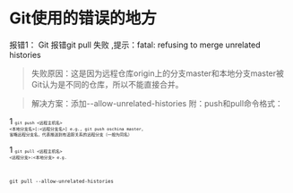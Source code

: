 # Git使用的错误的地方
报错1：
Git 报错git pull 失败 ,提示：fatal: refusing to merge unrelated histories
> 失败原因：这是因为远程仓库origin上的分支master和本地分支master被Git认为是不同的仓库，所以不能直接合并。

> 解决方案：添加--allow-unrelated-histories
附：push和pull命令格式：

1
<code><code><code><code>git push <远程主机名> <本地分支名>[:<远程分支名>]    e.g., git push oschina master， 省略远程分支名，代表推送到有追踪关系的远程分支（一般为同名）</code></code></code></code>

1
<code><code><code><code>git pull <远程主机名> <远程分支>:<本地分支>       e.g.

git pull --allow-unrelated-histories
